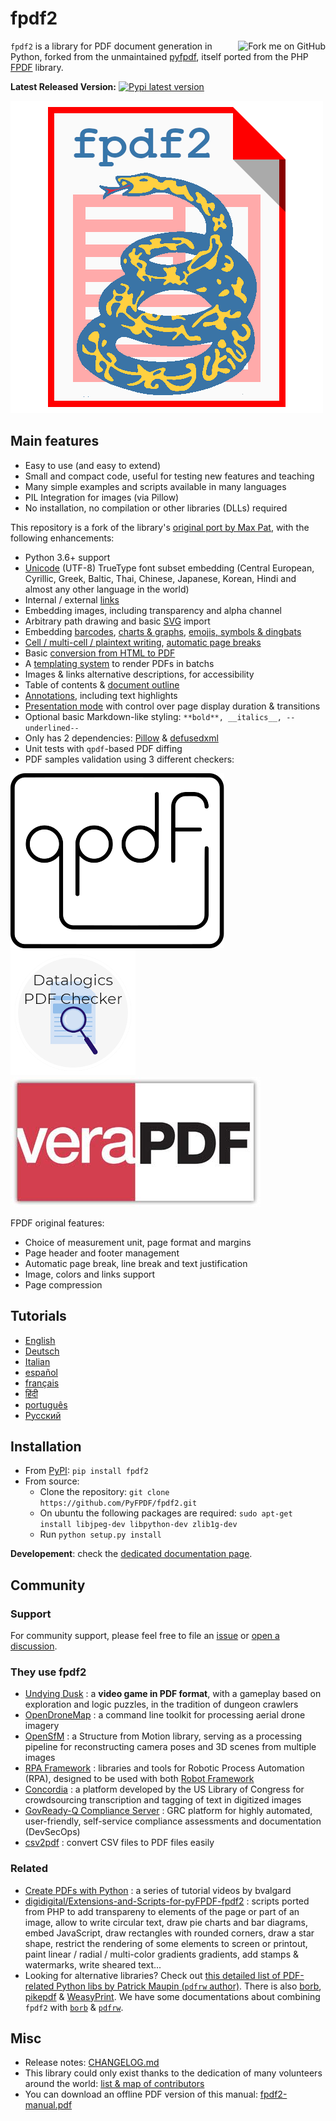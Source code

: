 # fpdf2 #

<a href='https://github.com/PyFPDF/fpdf2'><img src='https://s3.amazonaws.com/github/ribbons/forkme_right_red_aa0000.png' alt='Fork me on GitHub' border='0' align='right' /></a>

`fpdf2` is a library for PDF document generation in Python, forked from the unmaintained [pyfpdf](https://github.com/reingart/pyfpdf), itself ported from the PHP [FPDF](http://www.fpdf.org/) library.

**Latest Released Version:** [![Pypi latest version](https://img.shields.io/pypi/v/fpdf2.svg)](https://pypi.python.org/pypi/fpdf2)

![fpdf2 logo](fpdf2-logo.png)

## Main features ##

* Easy to use (and easy to extend)
* Small and compact code, useful for testing new features and teaching
* Many simple examples and scripts available in many languages
* PIL Integration for images (via Pillow)
* No installation, no compilation or other libraries (DLLs) required

This repository is a fork of the library's [original port by Max Pat](http://www.fpdf.org/dl.php?id=94), with the following enhancements:

* Python 3.6+ support
* [Unicode](Unicode.md) (UTF-8) TrueType font subset embedding (Central European, Cyrillic, Greek, Baltic, Thai, Chinese, Japanese, Korean, Hindi and almost any other language in the world)
* Internal / external [links](Links.md)
* Embedding images, including transparency and alpha channel
* Arbitrary path drawing and basic [SVG](SVG.md) import
* Embedding [barcodes](Barcodes.md), [charts & graphs](Maths.md), [emojis, symbols & dingbats](EmojisSymbolsDingbats.md)
* [Cell / multi-cell / plaintext writing](Text.md), [automatic page breaks](PageBreaks.md)
* Basic [conversion from HTML to PDF](HTML.md)
* A [templating system](Templates.md) to render PDFs in batchs
* Images & links alternative descriptions, for accessibility
* Table of contents & [document outline](DocumentOutlineAndTableOfContents.md)
* [Annotations](Annotations.md), including text highlights
* [Presentation mode](Presentations.md) with control over page display duration & transitions
* Optional basic Markdown-like styling: `**bold**, __italics__, --underlined--`
* Only has 2 dependencies: [Pillow](https://pillow.readthedocs.io/en/stable/) & [defusedxml](https://pypi.org/project/defusedxml/)
* Unit tests with `qpdf`-based PDF diffing
* PDF samples validation using 3 different checkers:

[![QPDF logo](qpdf-logo.svg)](https://github.com/qpdf/qpdf)
[![PDF Checker logo](pdfchecker-logo.png)](https://www.datalogics.com/products/pdf-tools/pdf-checker/)
[![VeraPDF logo](vera-logo.jpg)](https://verapdf.org)

FPDF original features:

* Choice of measurement unit, page format and margins
* Page header and footer management
* Automatic page break, line break and text justification
* Image, colors and links support
* Page compression

## Tutorials ##

* [English](Tutorial.md)
* [Deutsch](Tutorial-de.md)
* [Italian](Tutorial-it.md)
* [español](Tutorial-es.md)
* [français](Tutorial-fr.md)
* [हिंदी](Tutorial-हिंदी.md)
* [português](Tutorial-pt.md)
* [Русский](Tutorial-ru.md)

## Installation ##

* From [PyPI](https://pypi.python.org/pypi/fpdf2): `pip install fpdf2`
* From source:
    * Clone the repository: `git clone https://github.com/PyFPDF/fpdf2.git`
    * On ubuntu the following packages are required: `sudo apt-get install libjpeg-dev libpython-dev zlib1g-dev`
    * Run `python setup.py install`

**Developement**: check the [dedicated documentation page](Development.md).

## Community ##

### Support ###

For community support, please feel free to file an [issue](https://github.com/PyFPDF/fpdf2/issues)
or [open a discussion](https://github.com/PyFPDF/fpdf2/discussions).

### They use fpdf2 ###
<!-- cf. Watchman Pypi & DavHau/pypi-deps-db -->
* [Undying Dusk](https://lucas-c.itch.io/undying-dusk) : a **video game in PDF format**, with a gameplay based on exploration and logic puzzles, in the tradition of dungeon crawlers
* [OpenDroneMap](https://github.com/OpenDroneMap/ODM) : a command line toolkit for processing aerial drone imagery
* [OpenSfM](https://github.com/mapillary/OpenSfM) : a Structure from Motion library, serving as a processing pipeline for reconstructing camera poses and 3D scenes from multiple images
* [RPA Framework](https://github.com/robocorp/rpaframework) : libraries and tools for Robotic Process Automation (RPA), designed to be used with both [Robot Framework](https://robotframework.org)
* [Concordia](https://github.com/LibraryOfCongress/concordia) : a platform developed by the US Library of Congress for crowdsourcing transcription and tagging of text in digitized images
* [GovReady-Q Compliance Server](https://github.com/GovReady/govready-q) : GRC platform for highly automated, user-friendly, self-service compliance assessments and documentation (DevSecOps)
* [csv2pdf](https://github.com/TECH-SAVVY-GUY/csv2pdf) : convert CSV files to PDF files easily

### Related ###

* [Create PDFs with Python](https://www.youtube.com/playlist?list=PLjNQtX45f0dR9K2sMJ5ad9wVjqslNBIC0) : a series of tutorial videos by bvalgard
* [digidigital/Extensions-and-Scripts-for-pyFPDF-fpdf2](https://github.com/digidigital/Extensions-and-Scripts-for-pyFPDF-fpdf2) : scripts ported from PHP to add transpareny to elements of the page or part of an image, allow to write circular text,
   draw pie charts and bar diagrams, embed JavaScript, draw rectangles with rounded corners, draw a star shape,
   restrict the rendering of some elements to screen or printout, paint linear / radial / multi-color gradients gradients, add stamps & watermarks, write sheared text...
* Looking for alternative libraries? Check out [this detailed list of PDF-related Python libs by Patrick Maupin (`pdfrw` author)](https://github.com/pmaupin/pdfrw#other-libraries).
  There is also [borb](https://github.com/jorisschellekens/borb), [pikepdf](https://github.com/pikepdf/pikepdf) & [WeasyPrint](https://github.com/Kozea/WeasyPrint).
  We have some documentations about combining `fpdf2` with [`borb`](borb.md) & [`pdfrw`](ExistingPDFs.md).

## Misc ##

* Release notes: [CHANGELOG.md](https://github.com/PyFPDF/fpdf2/blob/master/CHANGELOG.md)
* This library could only exist thanks to the dedication of many volunteers around the world:
  [list & map of contributors](https://github.com/PyFPDF/fpdf2/blob/master/README.md#contributors-)
* You can download an offline PDF version of this manual: [fpdf2-manual.pdf](fpdf2-manual.pdf)
